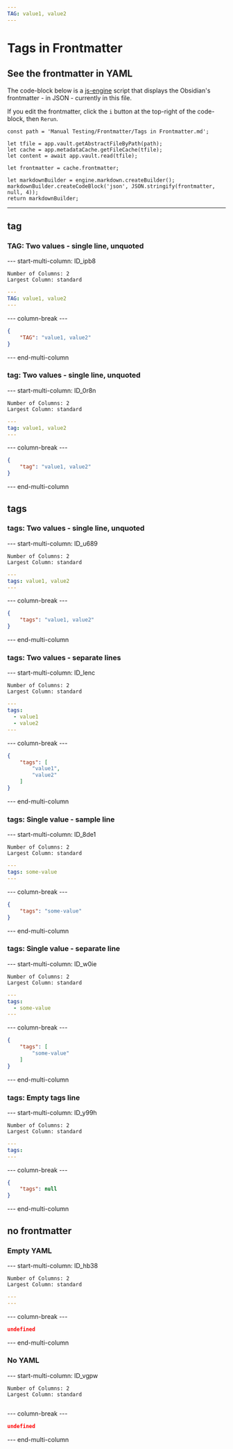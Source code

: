 ```yaml
---
TAG: value1, value2
---
```


# Tags in Frontmatter

## See the frontmatter in YAML

The code-block below is a [js-engine](https://www.moritzjung.dev/obsidian-js-engine-plugin-docs/) script that displays the Obsidian's frontmatter - in JSON - currently in this file.

If you edit the frontmatter, click the `i` button at the top-right of the code-block, then `Rerun`.

```js-engine
const path = 'Manual Testing/Frontmatter/Tags in Frontmatter.md';

let tfile = app.vault.getAbstractFileByPath(path);
let cache = app.metadataCache.getFileCache(tfile);
let content = await app.vault.read(tfile);

let frontmatter = cache.frontmatter;

let markdownBuilder = engine.markdown.createBuilder();
markdownBuilder.createCodeBlock('json', JSON.stringify(frontmatter, null, 4));
return markdownBuilder;
```

---

## tag

### TAG: Two values - single line, unquoted

--- start-multi-column: ID_ipb8

```column-settings
Number of Columns: 2
Largest Column: standard
```

```yaml
---
TAG: value1, value2
---
```

--- column-break ---

```json
{
    "TAG": "value1, value2"
}
```

--- end-multi-column

### tag: Two values - single line, unquoted

--- start-multi-column: ID_0r8n

```column-settings
Number of Columns: 2
Largest Column: standard
```

```yaml
---
tag: value1, value2
---
```

--- column-break ---

```json
{
    "tag": "value1, value2"
}
```

--- end-multi-column

## tags

### tags: Two values - single line, unquoted

--- start-multi-column: ID_u689

```column-settings
Number of Columns: 2
Largest Column: standard
```

```yaml
---
tags: value1, value2
---
```

--- column-break ---

```json
{
    "tags": "value1, value2"
}
```

--- end-multi-column

### tags: Two values - separate lines

--- start-multi-column: ID_lenc

```column-settings
Number of Columns: 2
Largest Column: standard
```

```yaml
---
tags:
  - value1
  - value2
---
```

--- column-break ---

```json
{
    "tags": [
        "value1",
        "value2"
    ]
}
```

--- end-multi-column

### tags: Single value - sample line

--- start-multi-column: ID_8de1

```column-settings
Number of Columns: 2
Largest Column: standard
```

```yaml
---
tags: some-value
---
```

--- column-break ---

```json
{
    "tags": "some-value"
}
```

--- end-multi-column

### tags: Single value - separate line

--- start-multi-column: ID_w0ie

```column-settings
Number of Columns: 2
Largest Column: standard
```

```yaml
---
tags:
  - some-value
---
```

--- column-break ---

```json
{
    "tags": [
        "some-value"
    ]
}
```

--- end-multi-column

### tags: Empty tags line

--- start-multi-column: ID_y99h

```column-settings
Number of Columns: 2
Largest Column: standard
```

```yaml
---
tags:
---
```

--- column-break ---

```json
{
    "tags": null
}
```

--- end-multi-column

## no frontmatter

### Empty YAML

--- start-multi-column: ID_hb38

```column-settings
Number of Columns: 2
Largest Column: standard
```

```yaml
---
---
```

--- column-break ---

```json
undefined
```

--- end-multi-column

### No YAML

--- start-multi-column: ID_vgpw

```column-settings
Number of Columns: 2
Largest Column: standard
```

```yaml
```

--- column-break ---

```json
undefined
```

--- end-multi-column
